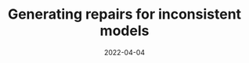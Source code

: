 ---
title: "Generating repairs for inconsistent models"
collection: publications
permalink: /publication/2022_Generating repairs for inconsistent models
excerpt: 'Marchezan, L., Kretschmer, R., Assunção, W. K., Reder, A., & Egyed, A. (2022). Generating repairs for inconsistent models. Software and Systems Modeling, 1-33.'
date: 2022-04-04
venue: 'ICSSP'
link: 'https://link.springer.com/article/10.1007/s10270-022-00996-0'
---